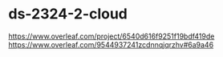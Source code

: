 # ds-2324-2-cloud

[https://www.overleaf.com/project/6540d616f9251f19bdf419de
](https://www.overleaf.com/9544937241zcdnnqjqrzhv#6a9a46)https://www.overleaf.com/9544937241zcdnnqjqrzhv#6a9a46
